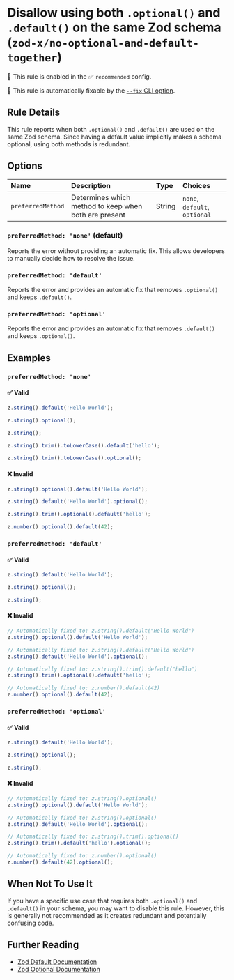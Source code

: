 # Disallow using both `.optional()` and `.default()` on the same Zod schema (`zod-x/no-optional-and-default-together`)

💼 This rule is enabled in the ✅ `recommended` config.

🔧 This rule is automatically fixable by the [`--fix` CLI option](https://eslint.org/docs/latest/user-guide/command-line-interface#--fix).

<!-- end auto-generated rule header -->

## Rule Details

This rule reports when both `.optional()` and `.default()` are used on the same Zod schema.
Since having a default value implicitly makes a schema optional, using both methods is redundant.

## Options

<!-- begin auto-generated rule options list -->

| Name              | Description                                           | Type   | Choices                       |
| :---------------- | :---------------------------------------------------- | :----- | :---------------------------- |
| `preferredMethod` | Determines which method to keep when both are present | String | `none`, `default`, `optional` |

<!-- end auto-generated rule options list -->

### `preferredMethod: 'none'` (default)

Reports the error without providing an automatic fix.
This allows developers to manually decide how to resolve the issue.

### `preferredMethod: 'default'`

Reports the error and provides an automatic fix that removes `.optional()` and keeps `.default()`.

### `preferredMethod: 'optional'`

Reports the error and provides an automatic fix that removes `.default()` and keeps `.optional()`.

## Examples

### `preferredMethod: 'none'`

#### ✅ Valid

```ts
z.string().default('Hello World');

z.string().optional();

z.string();

z.string().trim().toLowerCase().default('hello');

z.string().trim().toLowerCase().optional();
```

#### ❌ Invalid

```ts
z.string().optional().default('Hello World');

z.string().default('Hello World').optional();

z.string().trim().optional().default('hello');

z.number().optional().default(42);
```

### `preferredMethod: 'default'`

#### ✅ Valid

```ts
z.string().default('Hello World');

z.string().optional();

z.string();
```

#### ❌ Invalid

```ts
// Automatically fixed to: z.string().default("Hello World")
z.string().optional().default('Hello World');

// Automatically fixed to: z.string().default("Hello World")
z.string().default('Hello World').optional();

// Automatically fixed to: z.string().trim().default("hello")
z.string().trim().optional().default('hello');

// Automatically fixed to: z.number().default(42)
z.number().optional().default(42);
```

### `preferredMethod: 'optional'`

#### ✅ Valid

```ts
z.string().default('Hello World');

z.string().optional();

z.string();
```

#### ❌ Invalid

```ts
// Automatically fixed to: z.string().optional()
z.string().optional().default('Hello World');

// Automatically fixed to: z.string().optional()
z.string().default('Hello World').optional();

// Automatically fixed to: z.string().trim().optional()
z.string().trim().default('hello').optional();

// Automatically fixed to: z.number().optional()
z.number().default(42).optional();
```

## When Not To Use It

If you have a specific use case that requires both `.optional()` and `.default()` in your schema, you may want to disable this rule.
However, this is generally not recommended as it creates redundant and potentially confusing code.

## Further Reading

- [Zod Default Documentation](https://zod.dev/?id=default)
- [Zod Optional Documentation](https://zod.dev/?id=optional)
